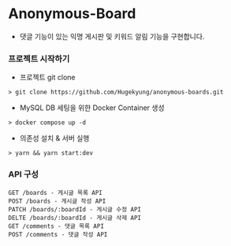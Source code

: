 # Anonymous-Board

- 댓글 기능이 있는 익명 게시판 및 키워드 알림 기능을 구현합니다.

### 프로젝트 시작하기

- 프로젝트 git clone

```
> git clone https://github.com/Hugekyung/anonymous-boards.git
```

- MySQL DB 세팅을 위한 Docker Container 생성

```
> docker compose up -d
```

- 의존성 설치 & 서버 실행

```
> yarn && yarn start:dev
```

### API 구성

```
GET /boards - 게시글 목록 API
POST /boards - 게시글 작성 API
PATCH /boards/:boardId - 게시글 수정 API
DELTE /boards/:boardId - 게시글 삭제 API
GET /comments - 댓글 목록 API
POST /comments - 댓글 작성 API
```
